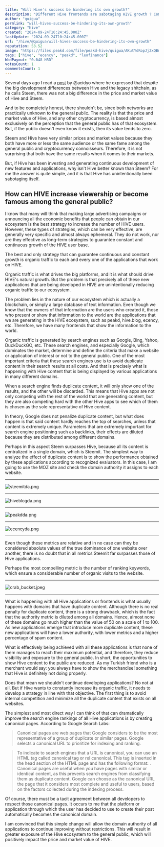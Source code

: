 ```yaml
---
title: "Will Hive's success be hindering its own growth?"
description: "Different Hive frontends are sabotaging HIVE growth ? Commentrewarder !"
author: "quigua"
permlink: "will-hives-success-be-hindering-its-own-growth"
category: "hive"
created: "2024-09-24T10:24:45.000Z"
lastUpdate: "2024-09-24T10:24:45.000Z"
url: "/hive/@quigua/will-hives-success-be-hindering-its-own-growth"
reputation: 53.52
image: "https://files.peakd.com/file/peakd-hive/quigua/AKutYdRopJjZxQBm1qAjCA1oB7mHhB4DaJK1AFzBnQf4nstKAAEWgQE2pMUYUmj.jpeg"
tags: ["hive", "ecency", "peakd", "leofinance"]
hbdPayout: "0.048 HBD"
votesCount: 1
commentsCount: 1
---
```


Several days ago I read a [post](https://hive.blog/fakeness/@acidyo/things-arent-as-they-appear) by @acidyo where he expressed that despite the big development differences between Hive and the legacy shitchain, as he calls Steem, there was not a big difference in the price and market value of Hive and Steem.

And to be completely honest, there shouldn't be, since both networks are practically unknown to the general public. The reality is that the price and market value of Hive, and any other cryptocurrency, is based almost exclusively on the perception that the general public has of that ecosystem. But, if the public doesn't even know it exists, then its value tends to zero. 

Steem and Hive have very similar prices and market values ​​because they both have more or less the same audience or the same fame among the general public and cryptocurrency connoisseurs. Therefore, it is not surprising that both have the same results when it comes to their markets.

But, if Hive has been investing and generating continuous development of new features and applications, why isn't Hive better known than Steem? For me the answer is quite simple, and it is that Hive has unintentionally been sabotaging itself.

## How can HIVE increase viewership or become famous among the general public?

I know that many will think that making large advertising campaigns or announcing all the economic benefits that people can obtain in our ecosystem is the best strategy to increase the number of HIVE users. However, these types of strategies, which can be very effective, are generally very specific and almost always ephemeral. They do not work, nor are they effective as long-term strategies to guarantee constant and continuous growth of the HIVE user base.

The best and only strategy that can guarantee continuous and constant growth is organic traffic to each and every one of the applications that work on HIVE. 

Organic traffic is what drives the big platforms, and it is what should drive HIVE's natural growth. But the problem is that precisely all of these new applications that are being developed in HIVE are unintentionally reducing organic traffic to our ecosystem.

The problem lies in the nature of our ecosystem which is actually a blockchain, or simply a large database of text information. Even though we know that the owners of that information are the users who created it, those who present or show that information to the world are the applications that we are generating in the HIVE ecosystem, such as peakd, hive.blog, ecency, etc. Therefore, we have many frontends that show the information to the world. 

Organic traffic is generated by search engines such as Google, Bing, Yahoo, DuckDuckGO, etc. These search engines, and especially Google, which dominates the market, determine and define the criteria that make a website or application of interest or not to the general public. One of the most important criteria that these search engines use is to avoid duplicate content in their search results at all costs. And that is precisely what is happening with Hive content that is being displayed by various applications in many different domains.

When a search engine finds duplicate content, it will only show one of the results, and the other will be discarded. This means that Hive apps are not only competing with the rest of the world that are generating content, but they are also competing hard with the other Hive apps to see which of them is chosen as the sole representative of Hive content.

In theory, Google does not penalize duplicate content, but what does happen is that said content hardly reaches the top of searches, unless that content is extremely unique. Parameters that are extremely important for search engine positioning such as backlinks, their effects are diluted because they are distributed among different domains.

Perhaps in this aspect Steem surpasses Hive, because all its content is centralized in a single domain, which is Steemit. The simplest way to analyze the effect of duplicate content is to show the performance obtained by these applications according to recognized evaluators. In this case, I am going to use the MOZ site and check the domain authority it assigns to each website.

---


![steemitda.png](https://files.peakd.com/file/peakd-hive/quigua/23tcPAtNhEdYrbE7LNZczkgFP8A4svJPzoTAdM5uzurc79xJ67FEc5o8jQLypgAoLHmNN.png)

---


![hiveblogda.png](https://files.peakd.com/file/peakd-hive/quigua/23tT24aE4oZ8iAVdi9JsAng1NvkkF3VWZnwg3beCZPxFk6SuuxYmrNnn61Y8iCd7NWBHM.png)

---


![peakdda.png](https://files.peakd.com/file/peakd-hive/quigua/23tT24aE4oZ8iAiMmBhDjcpptzWfMQmCWZKb3Re86rTfpR4KMLaJR9kFxPqUUyLSMvaxs.png)


---


![ecencyda.png](https://files.peakd.com/file/peakd-hive/quigua/23tSzWX9hAQyFXAYfxFcNcKQedkgEvLbb2qdANbzEsP4eHFnD6pRUF8Cv8oNZyoeSdBrM.png)

---

Even though these metrics are relative and in no case can they be considered absolute values ​​of the true dominance of one website over another, there is no doubt that in all metrics Steemit far surpasses those of Hive applications. 

Perhaps the most compelling metric is the number of ranking keywords, which ensure a considerable number of organic visits to the website.



---


![crab_bucket.jpeg](https://files.peakd.com/file/peakd-hive/quigua/AKutYdRopJjZxQBm1qAjCA1oB7mHhB4DaJK1AFzBnQf4nstKAAEWgQE2pMUYUmj.jpeg)

---


What is happening with all Hive applications or frontends is what usually happens with domains that have duplicate content. Although there is no real penalty for duplicate content, there is a strong drawback, which is the fact that the authority metric is diluted among all domains. Hence, almost none of these domains go much higher than the value of 50 on a scale of 1 to 100. As new applications emerge that introduce more duplicate content, these new applications will have a lower authority, with lower metrics and a higher percentage of spam content.

What is effectively being achieved with all these applications is that none of them manages to reach their maximum potential, and therefore, they reduce visibility and exposure to the general public. In short, the opportunities to show Hive content to the public are reduced. As my Turkish friend who is a merchant would say: you always have to show the merchandise! something that Hive is definitely not doing properly.

Does that mean we shouldn't continue developing applications? No not at all. But if Hive wants to constantly increase its organic traffic, it needs to develop a strategy in line with that objective. The first thing is to avoid internal competition and minimize all the duplicate content that exists on all websites.

The simplest and most direct way I can think of that can dramatically improve the search engine rankings of all Hive applications is by creating canonical pages. According to Google Search Labs:


>Canonical pages are web pages that Google considers to be the most representative of a group of duplicate or similar pages. Google selects a canonical URL to prioritize for indexing and ranking. 

>To indicate to search engines that a URL is canonical, you can use an HTML tag called canonical tag or rel canonical. This tag is inserted in the head section of the HTML page and has the following format: <link rel=”canonical” href=”http://www.dominio.es/producto” />. 
>Canonical pages are useful when you have pages with similar or identical content, as this prevents search engines from classifying them as duplicate content. 
>Google can choose as the canonical URL the page that it considers most complete and useful to users, based on the factors collected during the indexing process.

Of course, there must be a tacit agreement between all developers to respect those canonical pages. It occurs to me that the platform or application through which the user has decided to use to create their post automatically becomes the canonical domain. 

I am convinced that this simple change will allow the domain authority of all applications to continue improving without restrictions. This will result in greater exposure of the Hive ecosystem to the general public, which will positively impact the price and market value of HIVE.


